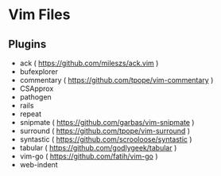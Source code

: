 # Vim Files

## Plugins
* ack ( https://github.com/mileszs/ack.vim )
* bufexplorer
* commentary ( https://github.com/tpope/vim-commentary )
* CSApprox
* pathogen
* rails
* repeat
* snipmate ( https://github.com/garbas/vim-snipmate )
* surround ( https://github.com/tpope/vim-surround )
* syntastic ( https://github.com/scrooloose/syntastic )
* tabular ( https://github.com/godlygeek/tabular )
* vim-go ( https://github.com/fatih/vim-go )
* web-indent
